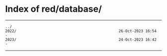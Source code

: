 # Index of red/database/

* * *

```
../
2022/                                              26-Oct-2023 16:54                   -
2023/                                              24-Oct-2023 16:42                   -
```

* * *
